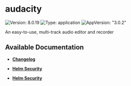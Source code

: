 # audacity

![Version: 8.0.19](https://img.shields.io/badge/Version-8.0.19-informational?style=flat-square) ![Type: application](https://img.shields.io/badge/Type-application-informational?style=flat-square) ![AppVersion: "3.0.2"](https://img.shields.io/badge/AppVersion-"3.0.2"-informational?style=flat-square)

An easy-to-use, multi-track audio editor and recorder

## Available Documentation

- [**Changelog**](CHANGELOG)

- [**Helm Security**](container-security)

- [**Helm Security**](helm-security)

